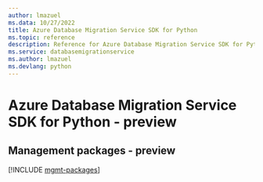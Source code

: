 ```yaml
---
author: lmazuel
ms.data: 10/27/2022
title: Azure Database Migration Service SDK for Python
ms.topic: reference
description: Reference for Azure Database Migration Service SDK for Python
ms.service: databasemigrationservice
ms.author: lmazuel
ms.devlang: python
---
```

# Azure Database Migration Service SDK for Python - preview

## Management packages - preview
[!INCLUDE [mgmt-packages](database-migration-service-mgmt-index.md)]
